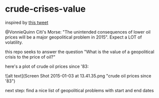 crude-crises-value
==================

inspired by [this tweet](https://twitter.com/VonnieQuinn/status/551060240582856705) 

@VonnieQuinn Citi's Morse: "The unintended consequences of lower oil prices will be a 
major geopolitical problem in 2015". Expect a LOT of volatility.

this repo seeks to answer the question "What is the value of a geopolitical crisis to the price of oil?"

here's a plot of crude oil prices since '83:

![alt text](Screen Shot 2015-01-03 at 13.41.35.png "crude oil prices since '83")

next step:  find a nice list of geopolitical problems with start and end dates

